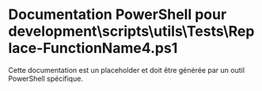# Documentation PowerShell pour development\scripts\utils\Tests\Replace-FunctionName4.ps1

Cette documentation est un placeholder et doit être générée par un outil PowerShell spécifique.
